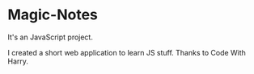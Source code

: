 # Magic-Notes
It's an JavaScript project.

I created a short web application to learn JS stuff. Thanks to Code With Harry.
